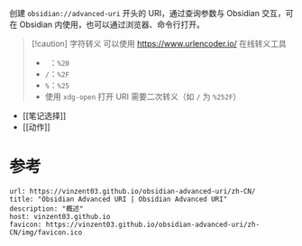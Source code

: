 
创建 `obsidian://advanced-uri` 开头的 URI，通过查询参数与 Obsidian 交互，可在 Obsidian 内使用，也可以通过浏览器、命令行打开。

> [!caution] 字符转义
> 可以使用 https://www.urlencoder.io/ 在线转义工具
> - ` `：`%20`
> - `/`：`%2F`
> - `%`：`%25`
> - 使用 `xdg-open` 打开 URI 需要二次转义（如 `/` 为 `%252F`）

- [[笔记选择]]
- [[动作]]

# 参考

```cardlink
url: https://vinzent03.github.io/obsidian-advanced-uri/zh-CN/
title: "Obsidian Advanced URI | Obsidian Advanced URI"
description: "概述"
host: vinzent03.github.io
favicon: https://vinzent03.github.io/obsidian-advanced-uri/zh-CN/img/favicon.ico
```
